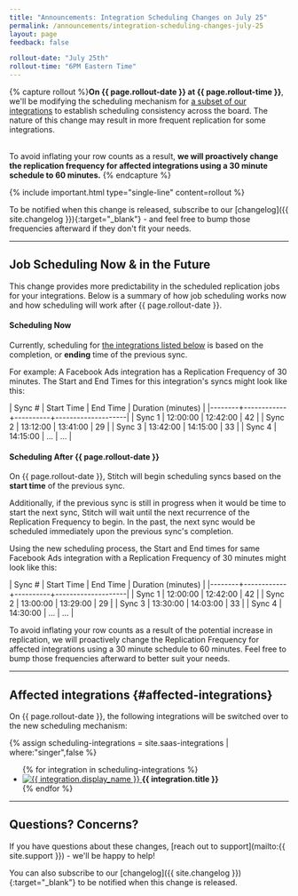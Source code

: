 ```yaml
---
title: "Announcements: Integration Scheduling Changes on July 25"
permalink: /announcements/integration-scheduling-changes-july-25
layout: page
feedback: false

rollout-date: "July 25th"
rollout-time: "6PM Eastern Time"
---
```


{% capture rollout %}**On {{ page.rollout-date }} at {{ page.rollout-time }}**, we'll be modifying the scheduling mechanism for [a subset of our integrations](#affected-integrations) to establish scheduling consistency across the board. The nature of this change may result in more frequent replication for some integrations.<br><br>

To avoid inflating your row counts as a result, **we will proactively change the replication frequency for affected integrations using a 30 minute schedule to 60 minutes.**
{% endcapture %}

{% include important.html type="single-line" content=rollout %}

To be notified when this change is released, subscribe to our [changelog]({{ site.changelog }}){:target="_blank"} - and feel free to bump those frequencies afterward if they don't fit your needs.

---

## Job Scheduling Now & in the Future

This change provides more predictability in the scheduled replication jobs for your integrations. Below is a summary of how job scheduling works now and how scheduling will work after {{ page.rollout-date }}.

#### Scheduling Now

Currently, scheduling for [the integrations listed below](#affected-integrations) is based on the completion, or **ending** time of the previous sync.

For example: A Facebook Ads integration has a Replication Frequency of 30 minutes. The Start and End Times for this integration's syncs might look like this:

| Sync # | Start Time | End Time | Duration (minutes) |
|--------+------------+----------+--------------------|
| Sync 1 | 12:00:00   | 12:42:00 | 42                 |
| Sync 2 | 13:12:00   | 13:41:00 | 29                 |
| Sync 3 | 13:42:00   | 14:15:00 | 33                 |
| Sync 4 | 14:15:00   | ...      | ...                |


#### Scheduling After {{ page.rollout-date }}

On {{ page.rollout-date }}, Stitch will begin scheduling syncs based on the **start time** of the previous sync.

Additionally, if the previous sync is still in progress when it would be time to start the next sync, Stitch will wait until the next recurrence of the Replication Frequency to begin. In the past, the next sync would be scheduled immediately upon the previous sync's completion.

Using the new scheduling process, the Start and End times for same Facebook Ads integration with a Replication Frequency of 30 minutes might look like this:

| Sync # | Start Time | End Time | Duration (minutes) |
|--------+------------+----------+--------------------|
| Sync 1 | 12:00:00   | 12:42:00 | 42                 |
| Sync 2 | 13:00:00   | 13:29:00 | 29                 |
| Sync 3 | 13:30:00   | 14:03:00 | 33                 |
| Sync 4 | 14:30:00   | ...      | ...                |

To avoid inflating your row counts as a result of the potential increase in replication, we will proactively change the Replication Frequency for affected integrations using a 30 minute schedule to 60 minutes. Feel free to bump those frequencies afterward to better suit your needs.

---

## Affected integrations {#affected-integrations}

On {{ page.rollout-date }}, the following integrations will be switched over to the new scheduling mechanism:

{% assign scheduling-integrations = site.saas-integrations | where:"singer",false %}

<ul class="tiles three-columns">
{% for integration in scheduling-integrations %}
	<li>
		<a href="{{ integration.url | prepend: site.baseurl }}">
			<img src="{{ integration.icon | prepend: site.baseurl }}" alt="{{ integration.display_name }}">
		</a>
		<strong>{{ integration.title }}</strong>
 	</li>
{% endfor %}
</ul>

---

## Questions? Concerns?

If you have questions about these changes, [reach out to support](mailto:{{ site.support }}) - we'll be happy to help!

You can also subscribe to our [changelog]({{ site.changelog }}){:target="_blank"} to be notified when this change is released.